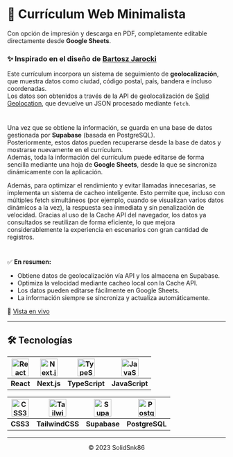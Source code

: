 # 📄 Currículum Web Minimalista

Con opción de impresión y descarga en PDF, completamente editable directamente desde **Google Sheets**.

### ✨ Inspirado en el diseño de [Bartosz Jarocki](https://github.com/BartoszJarocki/cv)

Este currículum incorpora un sistema de seguimiento de **geolocalización**, que muestra datos como ciudad, código postal, país, bandera e incluso coordenadas.  
Los datos son obtenidos a través de la API de geolocalización de [Solid Geolocation](https://solid-geolocation.vercel.app), que devuelve un JSON procesado mediante `fetch`.

#

Una vez que se obtiene la información, se guarda en una base de datos gestionada por **Supabase** (basada en PostgreSQL).  
Posteriormente, estos datos pueden recuperarse desde la base de datos y mostrarse nuevamente en el currículum.  
Además, toda la información del currículum puede editarse de forma sencilla mediante una hoja de **Google Sheets**, desde la que se sincroniza dinámicamente con la aplicación.

Además, para optimizar el rendimiento y evitar llamadas innecesarias, se implementa un sistema de cacheo inteligente.
Esto permite que, incluso con múltiples fetch simultáneos (por ejemplo, cuando se visualizan varios datos dinámicos a la vez), la respuesta sea inmediata y sin penalización de velocidad.
Gracias al uso de la Cache API del navegador, los datos ya consultados se reutilizan de forma eficiente, lo que mejora considerablemente la experiencia en escenarios con gran cantidad de registros.

#

✅ **En resumen:**

- Obtiene datos de geolocalización vía API y los almacena en Supabase.
- Optimiza la velocidad mediante cacheo local con la Cache API.
- Los datos pueden editarse fácilmente en Google Sheets.
- La información siempre se sincroniza y actualiza automáticamente.

🔗 <a href="https://cv-gec.vercel.app/" target="_blank">Vista en vivo</a>

---

## 🛠️ Tecnologías

| [<img src="https://cdn.jsdelivr.net/gh/devicons/devicon/icons/react/react-original.svg" width="40" alt="React"/>](https://reactjs.org/) | [<img src="https://cdn.jsdelivr.net/gh/devicons/devicon/icons/nextjs/nextjs-original.svg" width="40" alt="Next.js"/>](https://nextjs.org/) | [<img src="https://cdn.jsdelivr.net/gh/devicons/devicon/icons/typescript/typescript-original.svg" width="40" alt="TypeScript"/>](https://www.typescriptlang.org/) | [<img src="https://cdn.jsdelivr.net/gh/devicons/devicon/icons/javascript/javascript-original.svg" width="40" alt="JavaScript"/>](https://developer.mozilla.org/en-US/docs/Web/JavaScript) |
| :-------------------------------------------------------------------------------------------------------------------------------------: | :----------------------------------------------------------------------------------------------------------------------------------------: | :---------------------------------------------------------------------------------------------------------------------------------------------------------------: | :---------------------------------------------------------------------------------------------------------------------------------------------------------------------------------------: |
|                                                                **React**                                                                |                                                                **Next.js**                                                                 |                                                                          **TypeScript**                                                                           |                                                                                      **JavaScript**                                                                                       |

| [<img src="https://cdn.jsdelivr.net/gh/devicons/devicon/icons/css3/css3-original.svg" width="40" alt="CSS3"/>](https://developer.mozilla.org/en-US/docs/Web/CSS) | [<img src="https://cdn.jsdelivr.net/gh/devicons/devicon/icons/tailwindcss/tailwindcss-original.svg" width="40" alt="TailwindCSS"/>](https://tailwindcss.com/) | [<img src="https://cdn.jsdelivr.net/gh/devicons/devicon/icons/supabase/supabase-original.svg" width="40" alt="Supabase"/>](https://supabase.io/) | [<img src="https://cdn.jsdelivr.net/gh/devicons/devicon/icons/postgresql/postgresql-original.svg" width="40" alt="PostgreSQL"/>](https://www.postgresql.org/) |
| :--------------------------------------------------------------------------------------------------------------------------------------------------------------: | :-----------------------------------------------------------------------------------------------------------------------------------------------------------: | :----------------------------------------------------------------------------------------------------------------------------------------------: | :-----------------------------------------------------------------------------------------------------------------------------------------------------------: |
|                                                                             **CSS3**                                                                             |                                                                        **TailwindCSS**                                                                        |                                                                   **Supabase**                                                                   |                                                                        **PostgreSQL**                                                                         |

---

<div align="center">
  <p>© 2023 SolidSnk86</p>
</div>
